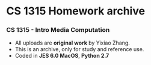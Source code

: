 # CS 1315 Homework archive
### CS 1315 - Intro Media Computation

- All uploads are **original work** by Yixiao Zhang.
- This is an archive, only for study and reference use. 
- Coded in **JES 6.0 MacOS**, **Python 2.7**
